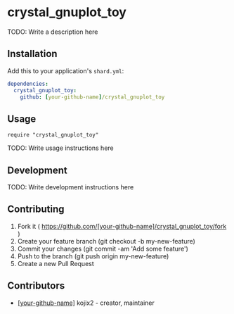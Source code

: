 # crystal_gnuplot_toy

TODO: Write a description here

## Installation

Add this to your application's `shard.yml`:

```yaml
dependencies:
  crystal_gnuplot_toy:
    github: [your-github-name]/crystal_gnuplot_toy
```

## Usage

```crystal
require "crystal_gnuplot_toy"
```

TODO: Write usage instructions here

## Development

TODO: Write development instructions here

## Contributing

1. Fork it ( https://github.com/[your-github-name]/crystal_gnuplot_toy/fork )
2. Create your feature branch (git checkout -b my-new-feature)
3. Commit your changes (git commit -am 'Add some feature')
4. Push to the branch (git push origin my-new-feature)
5. Create a new Pull Request

## Contributors

- [[your-github-name]](https://github.com/[your-github-name]) kojix2 - creator, maintainer
